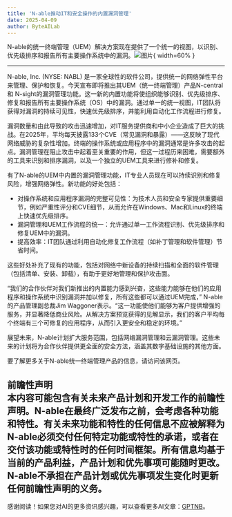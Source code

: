 ```yaml
---
title: 'N-able推动IT和安全操作的内置漏洞管理'
date: 2025-04-09
author: ByteAILab
---
```


N-able的统一终端管理（UEM）解决方案现在提供了一个统一的视图，以识别、优先级排序和报告所有主要操作系统中的漏洞。![图片](https://ai-techpark.com/wp-content/uploads/N-able-1.jpg){ width=60% }

---
N-able, Inc. (NYSE: NABL) 是一家全球性的软件公司，提供统一的网络弹性平台来管理、保护和恢复。今天宣布即将推出其UEM（统一终端管理）产品N-central 和 N-sight的漏洞管理功能。这一新的内置功能将使组织能够识别、优先级排序、修复和报告所有主要操作系统（OS）中的漏洞。通过单一的统一视图，IT团队将获得对漏洞的持续可见性，快速优先级排序，并能利用自动化工作流程进行修复。

漏洞数量和由此导致的攻击迅速增加，对IT服务提供商和中小企业造成了巨大的挑战。在2025年，平均每天披露133个CVE（常见漏洞和暴露）——这反映了现代网络威胁的复杂性增加。终端的操作系统或应用程序中的漏洞通常是许多攻击的起点。漏洞管理在阻止攻击中起着至关重要的作用，但这一过程历来困难，需要额外的工具来识别和排序漏洞，以及一个独立的UEM工具来进行修补和修复。

有了N-able的UEM中内置的漏洞管理功能，IT专业人员现在可以持续识别和修复风险，增强网络弹性。新功能的好处包括：

- 对操作系统和应用程序漏洞的完整可见性：为技术人员和安全专家提供重要细节，例如严重性评分和CVE细节，从而允许在Windows、Mac和Linux的终端上快速优先级排序。
- 漏洞管理和UEM工作流程的统一：允许通过单一工作流程识别、优先级排序和修复UEM中的漏洞。
- 提高效率：IT团队通过利用自动化修复工作流程（如补丁管理和软件管理）节省时间。

这些好处补充了现有的功能，包括对网络中新设备的持续扫描和全面的软件管理（包括清单、安装、卸载），有助于更好地管理和保护攻击面。

“我们的合作伙伴对我们新推出的内置能力感到兴奋，这些能力能够在他们的应用程序和操作系统中识别漏洞并加以修复，所有这些都可以通过UEM完成，” N-able的产品管理副总裁Jim Waggoner表示。“这一功能使他们能够为客户提供增强的服务，并显著降低商业风险。从解决方案预览获得的见解显示，我们的客户平均每个终端有三个可修复的应用程序，从而引入更安全和稳定的环境。”

展望未来，N-able计划扩大服务范围，包括网络漏洞管理和云漏洞管理。这些未来的计划将为合作伙伴提供更全面的安全方法，涵盖其数字基础设施的其他方面。

要了解更多关于N-able统一终端管理产品的信息，请访问该网页。

前瞻性声明  
本内容可能包含有关未来产品计划和开发工作的前瞻性声明。N-able在最终广泛发布之前，会考虑各种功能和特性。有关未来功能和特性的任何信息不应被解释为N-able必须交付任何特定功能或特性的承诺，或者在交付该功能或特性时的任何时间框架。所有信息均基于当前的产品利益，产品计划和优先事项可能随时更改。N-able不承担在产品计划或优先事项发生变化时更新任何前瞻性声明的义务。
---
感谢阅读！如果您对AI的更多资讯感兴趣，可以查看更多AI文章：[GPTNB](https://gptnb.com)。
